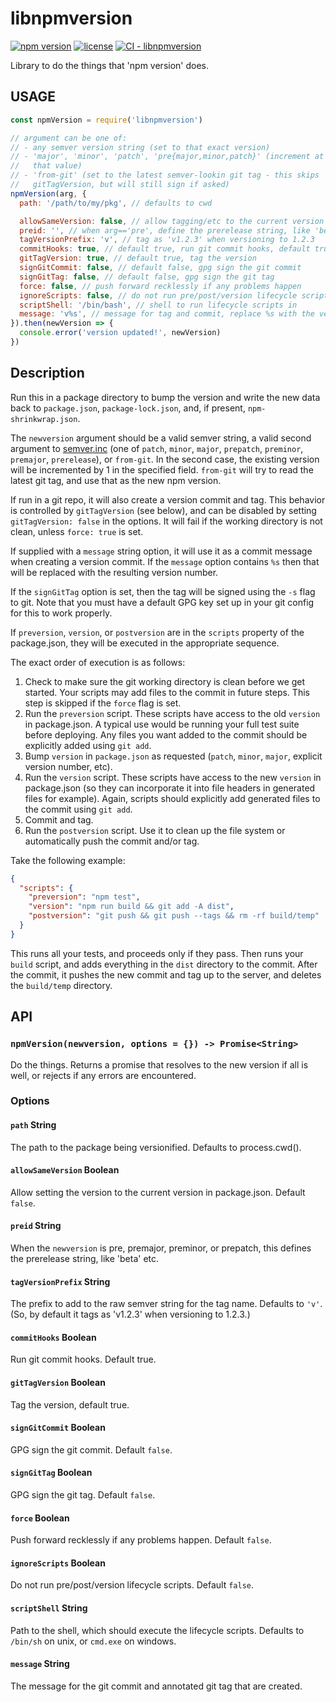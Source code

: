 # libnpmversion

[![npm version](https://img.shields.io/npm/v/libnpmversion.svg)](https://npm.im/libnpmversion)
[![license](https://img.shields.io/npm/l/libnpmversion.svg)](https://npm.im/libnpmversion)
[![CI - libnpmversion](https://github.com/npm/cli/actions/workflows/ci-libnpmversion.yml/badge.svg)](https://github.com/npm/cli/actions/workflows/ci-libnpmversion.yml)

Library to do the things that 'npm version' does.

## USAGE

```js
const npmVersion = require('libnpmversion')

// argument can be one of:
// - any semver version string (set to that exact version)
// - 'major', 'minor', 'patch', 'pre{major,minor,patch}' (increment at
//   that value)
// - 'from-git' (set to the latest semver-lookin git tag - this skips
//   gitTagVersion, but will still sign if asked)
npmVersion(arg, {
  path: '/path/to/my/pkg', // defaults to cwd

  allowSameVersion: false, // allow tagging/etc to the current version
  preid: '', // when arg=='pre', define the prerelease string, like 'beta' etc.
  tagVersionPrefix: 'v', // tag as 'v1.2.3' when versioning to 1.2.3
  commitHooks: true, // default true, run git commit hooks, default true
  gitTagVersion: true, // default true, tag the version
  signGitCommit: false, // default false, gpg sign the git commit
  signGitTag: false, // default false, gpg sign the git tag
  force: false, // push forward recklessly if any problems happen
  ignoreScripts: false, // do not run pre/post/version lifecycle scripts
  scriptShell: '/bin/bash', // shell to run lifecycle scripts in
  message: 'v%s', // message for tag and commit, replace %s with the version
}).then(newVersion => {
  console.error('version updated!', newVersion)
})
```

## Description

Run this in a package directory to bump the version and write the new data
back to `package.json`, `package-lock.json`, and, if present,
`npm-shrinkwrap.json`.

The `newversion` argument should be a valid semver string, a valid second
argument to [semver.inc](https://github.com/npm/node-semver#functions) (one
of `patch`, `minor`, `major`, `prepatch`, `preminor`, `premajor`,
`prerelease`), or `from-git`. In the second case, the existing version will
be incremented by 1 in the specified field.  `from-git` will try to read
the latest git tag, and use that as the new npm version.

If run in a git repo, it will also create a version commit and tag.  This
behavior is controlled by `gitTagVersion` (see below), and can be
disabled by setting `gitTagVersion: false` in the options.
It will fail if the working directory is not clean, unless `force: true` is
set.

If supplied with a `message` string option, it will
use it as a commit message when creating a version commit.  If the
`message` option contains `%s` then that will be replaced with the
resulting version number.

If the `signGitTag` option is set, then the tag will be signed using
the `-s` flag to git.  Note that you must have a default GPG key set up in
your git config for this to work properly.

If `preversion`, `version`, or `postversion` are in the `scripts` property
of the package.json, they will be executed in the appropriate sequence.

The exact order of execution is as follows:

1. Check to make sure the git working directory is clean before we get
   started.  Your scripts may add files to the commit in future steps.
   This step is skipped if the `force` flag is set.
2. Run the `preversion` script.  These scripts have access to the old
   `version` in package.json.  A typical use would be running your full
   test suite before deploying.  Any files you want added to the commit
   should be explicitly added using `git add`.
3. Bump `version` in `package.json` as requested (`patch`, `minor`,
   `major`, explicit version number, etc).
4. Run the `version` script. These scripts have access to the new `version`
   in package.json (so they can incorporate it into file headers in
   generated files for example).  Again, scripts should explicitly add
   generated files to the commit using `git add`.
5. Commit and tag.
6. Run the `postversion` script. Use it to clean up the file system or
   automatically push the commit and/or tag.

Take the following example:

```json
{
  "scripts": {
    "preversion": "npm test",
    "version": "npm run build && git add -A dist",
    "postversion": "git push && git push --tags && rm -rf build/temp"
  }
}
```

This runs all your tests, and proceeds only if they pass. Then runs your
`build` script, and adds everything in the `dist` directory to the commit.
After the commit, it pushes the new commit and tag up to the server, and
deletes the `build/temp` directory.

## API

### `npmVersion(newversion, options = {}) -> Promise<String>`

Do the things.  Returns a promise that resolves to the new version if
all is well, or rejects if any errors are encountered.

### Options

#### `path` String

The path to the package being versionified.  Defaults to process.cwd().

#### `allowSameVersion` Boolean

Allow setting the version to the current version in package.json.  Default
`false`.

#### `preid` String
When the `newversion` is pre, premajor, preminor, or prepatch, this
defines the prerelease string, like 'beta' etc.

#### `tagVersionPrefix` String

The prefix to add to the raw semver string for the tag name.  Defaults to
`'v'`.  (So, by default it tags as 'v1.2.3' when versioning to 1.2.3.)

#### `commitHooks` Boolean

Run git commit hooks.  Default true.

#### `gitTagVersion` Boolean

Tag the version, default true.

#### `signGitCommit` Boolean

GPG sign the git commit.  Default `false`.

#### `signGitTag` Boolean

GPG sign the git tag.  Default `false`.

#### `force` Boolean

Push forward recklessly if any problems happen.  Default `false`.

#### `ignoreScripts` Boolean

Do not run pre/post/version lifecycle scripts.  Default `false`.

#### `scriptShell` String

Path to the shell, which should execute the lifecycle scripts.  Defaults to `/bin/sh` on unix, or `cmd.exe` on windows.

#### `message` String

The message for the git commit and annotated git tag that are created.
